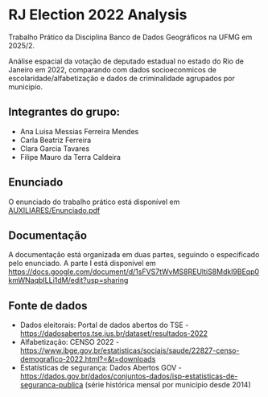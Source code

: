 # RJ Election 2022 Analysis
Trabalho Prático da Disciplina Banco de Dados Geográficos na UFMG em 2025/2. 

Análise espacial da votação de deputado estadual no estado do Rio de Janeiro em 2022, comparando com dados socioeconmicos de escolaridade/alfabetização e dados de criminalidade agrupados por municipio.

## Integrantes do grupo:
- Ana Luisa Messias Ferreira Mendes
- Carla Beatriz Ferreira
- Clara Garcia Tavares
- Filipe Mauro da Terra Caldeira

## Enunciado
O enunciado do trabalho prático está disponível em [AUXILIARES/Enunciado.pdf](./AUXILIARES/Enunciado.pdf)

## Documentação
A documentação está organizada em duas partes, seguindo o especificado pelo enunciado.
A parte I está disponível em https://docs.google.com/document/d/1sFVS7tWvMS8REUltiS8Mdkl9BEqp0kmWNaqbILLi1dM/edit?usp=sharing

## Fonte de dados
- Dados eleitorais: Portal de dados abertos do TSE - https://dadosabertos.tse.jus.br/dataset/resultados-2022
- Alfabetização: CENSO 2022 - https://www.ibge.gov.br/estatisticas/sociais/saude/22827-censo-demografico-2022.html?=&t=downloads
- Estatísticas de segurança: Dados Abertos GOV - https://dados.gov.br/dados/conjuntos-dados/isp-estatisticas-de-seguranca-publica (série histórica mensal por município desde 2014)
